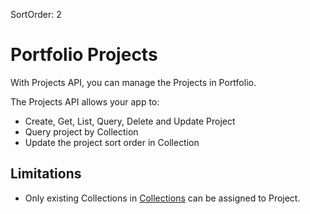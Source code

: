 SortOrder: 2
# Portfolio Projects

With Projects API, you can manage the Projects in Portfolio.

The Projects API allows your app to:

*   Create, Get, List, Query, Delete and Update Project
*   Query project by Collection
*   Update the project sort order in Collection

## Limitations

+ Only existing Collections in [Collections](https://bo.wix.com/wix-docs/rest/drafts/collections) can be assigned to Project.
